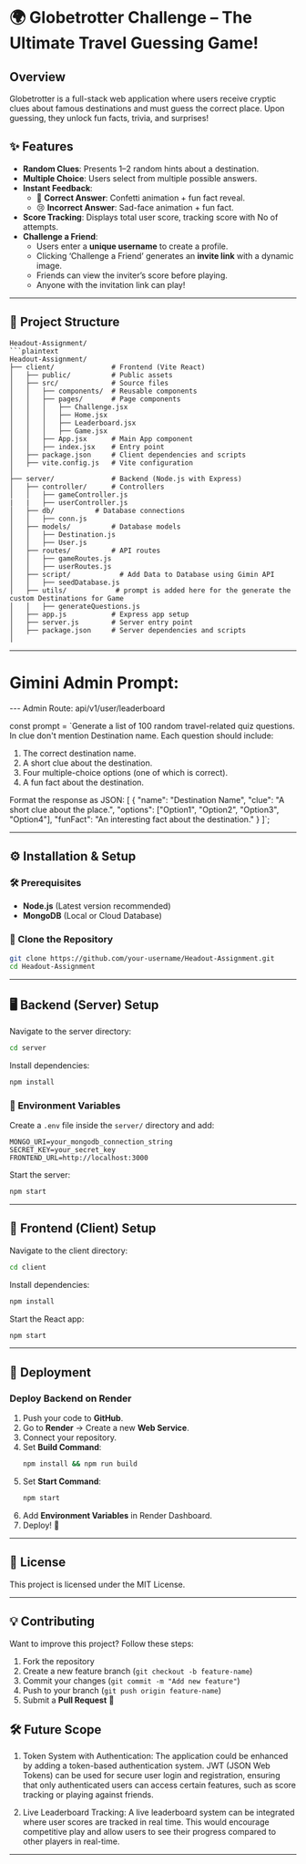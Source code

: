 # 🌍 Globetrotter Challenge – The Ultimate Travel Guessing Game!

## Overview  
Globetrotter is a full-stack web application where users receive cryptic clues about famous destinations and must guess the correct place. Upon guessing, they unlock fun facts, trivia, and surprises!  

## ✨ Features  
- **Random Clues**: Presents 1–2 random hints about a destination.  
- **Multiple Choice**: Users select from multiple possible answers.  
- **Instant Feedback**:  
  - 🎉 **Correct Answer**: Confetti animation + fun fact reveal.  
  - 😢 **Incorrect Answer**: Sad-face animation + fun fact.  
- **Score Tracking**: Displays total user score, tracking score with No of attempts.  
- **Challenge a Friend**:  
  - Users enter a **unique username** to create a profile.  
  - Clicking ‘Challenge a Friend’ generates an **invite link** with a dynamic image.  
  - Friends can view the inviter’s score before playing.  
  - Anyone with the invitation link can play!  

---

## 📁 Project Structure  

```
Headout-Assignment/
```plaintext
Headout-Assignment/
├── client/              # Frontend (Vite React)
│   ├── public/          # Public assets
│   ├── src/             # Source files
│   │   ├── components/  # Reusable components
│   │   ├── pages/       # Page components
│   │   │   ├── Challenge.jsx
│   │   │   ├── Home.jsx
│   │   │   ├── Leaderboard.jsx
│   │   │   ├── Game.jsx
│   │   ├── App.jsx      # Main App component
│   │   ├── index.jsx    # Entry point
│   ├── package.json     # Client dependencies and scripts
│   ├── vite.config.js   # Vite configuration
│
├── server/              # Backend (Node.js with Express)
│   ├── controller/      # Controllers
│   │   ├── gameController.js
|   |   ├── userController.js
│   ├── db/          # Database connections
│   │   ├── conn.js
│   ├── models/          # Database models
│   │   ├── Destination.js
│   │   ├── User.js
│   ├── routes/          # API routes
│   │   ├── gameRoutes.js
│   │   ├── userRoutes.js
│   ├── script/            # Add Data to Database using Gimin API
│   │   ├── seedDatabase.js
│   ├── utils/            # prompt is added here for the generate the custom Destinations for Game
│   │   ├── generateQuestions.js
│   ├── app.js           # Express app setup
│   ├── server.js        # Server entry point
│   ├── package.json     # Server dependencies and scripts
│
```


---
# Gimini Admin Prompt:

--- Admin Route: api/v1/user/leaderboard 

  const prompt = `Generate a list of 100 random travel-related quiz questions. In clue don't mention Destination name. Each question should include:
1. The correct destination name.
2. A short clue about the destination.
3. Four multiple-choice options (one of which is correct).
4. A fun fact about the destination.

Format the response as JSON:
[
  {
    "name": "Destination Name",
    "clue": "A short clue about the place.",
    "options": ["Option1", "Option2", "Option3", "Option4"],
    "funFact": "An interesting fact about the destination."
  }
]`;


---

## ⚙️ Installation & Setup  

### 🛠 Prerequisites  
- **Node.js** (Latest version recommended)  
- **MongoDB** (Local or Cloud Database)  

### 🚀 Clone the Repository  
```sh
git clone https://github.com/your-username/Headout-Assignment.git
cd Headout-Assignment
```

---

## 🖥 Backend (Server) Setup  

Navigate to the server directory:  
```sh
cd server
```

Install dependencies:  
```sh
npm install
```

### 🔑 Environment Variables  

Create a `.env` file inside the `server/` directory and add:  
```
MONGO_URI=your_mongodb_connection_string
SECRET_KEY=your_secret_key
FRONTEND_URL=http://localhost:3000
```

Start the server:  
```sh
npm start
```

---

## 🎨 Frontend (Client) Setup  

Navigate to the client directory:  
```sh
cd client
```

Install dependencies:  
```sh
npm install
```

Start the React app:  
```sh
npm start
```


---

## 🚀 Deployment  

### **Deploy Backend on Render**  
1. Push your code to **GitHub**.  
2. Go to **Render** → Create a new **Web Service**.  
3. Connect your repository.  
4. Set **Build Command**:  
   ```sh
   npm install && npm run build
   ```  
5. Set **Start Command**:  
   ```sh
   npm start
   ```  
6. Add **Environment Variables** in Render Dashboard.  
7. Deploy! 🚀  

---

## 📜 License  
This project is licensed under the MIT License.  

---

## 💡 Contributing  
Want to improve this project? Follow these steps:  
1. Fork the repository  
2. Create a new feature branch (`git checkout -b feature-name`)  
3. Commit your changes (`git commit -m "Add new feature"`)  
4. Push to your branch (`git push origin feature-name`)  
5. Submit a **Pull Request** 🎉  

## 🛠 Future Scope
1. Token System with Authentication:
The application could be enhanced by adding a token-based authentication system. JWT (JSON Web Tokens) can be used for secure user login and registration, ensuring that only authenticated users can access certain features, such as score tracking or playing against friends.

2. Live Leaderboard Tracking:
A live leaderboard system can be integrated where user scores are tracked in real time. This would encourage competitive play and allow users to see their progress compared to other players in real-time.

---
